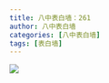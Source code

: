 ```yaml
---
title: 八中表白墙：261
author: 八中表白墙
categories: [八中表白墙]
tags: [表白墙]
---
```


![](https://img.urlnode.com/file/5ac752d2ec872e9c1d69b.jpg)

